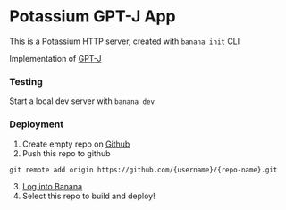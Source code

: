 # Potassium GPT-J App

This is a Potassium HTTP server, created with `banana init` CLI

Implementation of [GPT-J](https://huggingface.co/EleutherAI/gpt-j-6b)

### Testing

Start a local dev server with `banana dev`

### Deployment

1. Create empty repo on [Github](https://github.com)
2. Push this repo to github

```
git remote add origin https://github.com/{username}/{repo-name}.git
```

3. [Log into Banana](https://app.banana.dev/onboard)
4. Select this repo to build and deploy!
